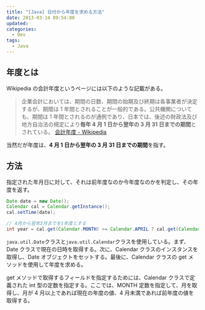 ```yaml
---
title: "[Java] 日付から年度を求める方法"
date: 2013-03-14 09:54:00
updated:
categories:
  - Dev
tags:
  - Java
---
```


## 年度とは

Wikipedia の会計年度というページには以下のような記載がある。

> 企業会計においては、期間の日数、期間の始期及び終期は各事業者が決定するが、期間は 1 年間とされることが一般的である。公共機関についても、期間は 1 年間とされるのが通例であり、日本では、後述の財政法及び地方自治法の規定により**毎年 4 月 1 日から翌年の 3 月 31 日までの期間**とされている。
> [会計年度 - Wikipedia](https://ja.wikipedia.org/wiki/%E4%BC%9A%E8%A8%88%E5%B9%B4%E5%BA%A6)

当然だが年度は、**4 月 1 日から翌年の 3 月 31 日までの期間**を指す。

## 方法

指定された年月日に対して、それは前年度なのか今年度なのかを判定し、その年度を返す。

```java
Date date = new Date();
Calendar cal = Calendar.getInstance();
cal.setTime(date);

// 4月から翌年3月までを1年度とする
int year = cal.get(Calendar.MONTH) >= Calendar.APRIL ? cal.get(Calendar.YEAR) : cal.get(Calendar.YEAR) - 1;
```

`java.util.Date`クラスと`java.util.Calendar`クラスを使用している。まず、Date クラスで現在の日時を取得する。次に、Calendar クラスのインスタンスを取得し、Date オブジェクトをセットする。最後に、Calendar クラスの get メソッドを使用して年度を求める。

get メソッドで取得するフィールドを指定するためには、Calendar クラスで定義された int 型の定数を指定する。ここでは、MONTH 定数を指定して、月を取得し、月が 4 月以上であれば現在の年度の値、4 月未満であれば前年度の値を取得する。
